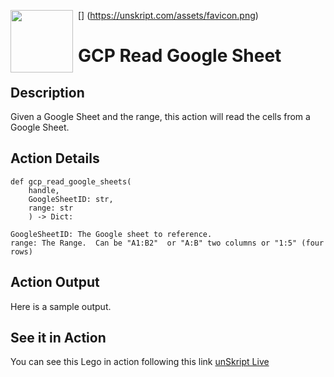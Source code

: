 [<img align="left" src="https://unskript.com/assets/favicon.png" width="100" height="100" style="padding-right: 5px">]
(https://unskript.com/assets/favicon.png)
<h1>GCP Read Google Sheet</h1>

## Description
Given a Google Sheet and the range, this action will read the cells from a Google Sheet.

## Action Details
	def gcp_read_google_sheets(
	    handle,
	    GoogleSheetID: str,
	    range: str
	    ) -> Dict:

	GoogleSheetID: The Google sheet to reference.
	range: The Range.  Can be "A1:B2"  or "A:B" two columns or "1:5" (four rows)




## Action Output
Here is a sample output.


## See it in Action

You can see this Lego in action following this link [unSkript Live](https://us.app.unskript.io)